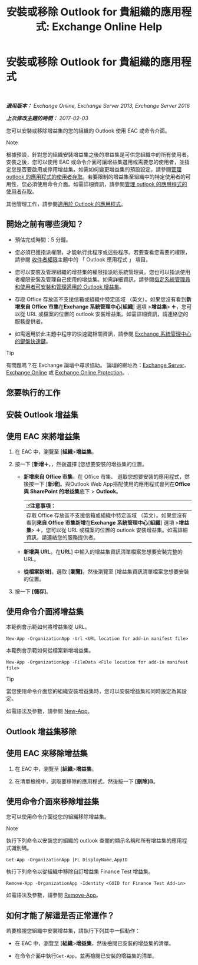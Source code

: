 ﻿---
title: '安裝或移除 Outlook for 貴組織的應用程式: Exchange Online Help'
TOCTitle: 安裝或移除 Outlook for 貴組織的應用程式
ms:assetid: 112f3ef7-9943-4a1e-8a42-e08e8e9f67f4
ms:mtpsurl: https://technet.microsoft.com/zh-tw/library/JJ943752(v=EXCHG.150)
ms:contentKeyID: 52062517
ms.date: 05/23/2018
mtps_version: v=EXCHG.150
ms.translationtype: MT
---

# 安裝或移除 Outlook for 貴組織的應用程式

 

_**適用版本：** Exchange Online, Exchange Server 2013, Exchange Server 2016_

_**上次修改主題的時間：** 2017-02-03_

您可以安裝或移除增益集的您的組織的 Outlook 使用 EAC 或命令介面。


> [!NOTE]  
> 根據預設，針對您的組織安裝增益集之後的增益集是可供您組織中的所有使用者。安裝之後，您可以使用 EAC 或命令介面可讓增益集選用或需要您的使用者，並指定您是否要啟用或停用增益集。如需如何變更增益集的預設設定，請參閱<a href="manage-user-access-to-add-ins-for-outlook-exchange-online-help.md">管理 outlook 的應用程式的使用者存取</a>。若要限制的增益集至組織中的特定使用者的可用性，您必須使用命令介面。如需詳細資訊，請參閱<a href="manage-user-access-to-add-ins-for-outlook-exchange-online-help.md">管理 outlook 的應用程式的使用者存取</a>。




其他管理工作，請參閱[適用於 Outlook 的應用程式](add-ins-for-outlook-exchange-2013-help.md)。

## 開始之前有哪些須知？

  - 預估完成時間：5 分鐘。

  - 您必須已獲指派權限，才能執行此程序或這些程序。若要查看您需要的權限，請參閱 [收件者權限](recipients-permissions-exchange-2013-help.md)主題中的 「 Outlook 應用程式 」 項目。

  - 您可以安裝及管理組織的增益集的權限指派給系統管理員。您也可以指派使用者權限安裝及管理自己使用的增益集。如需詳細資訊，請參閱[指定系統管理員和使用者可安裝和管理適用於 Outlook 增益集](specify-the-administrators-and-users-who-can-install-and-manage-add-ins-for-outlook-exchange-2013-help.md)。

  - 存取 Office 存放區不支援信箱或組織中特定區域 （英文）。如果您沒有看到**新增來自 Office 市集**在**Exchange 系統管理中心**\[**組織**\] 選項 \>**增益集**\> ![加入圖示](images/JJ218640.c1e75329-d6d7-4073-a27d-498590bbb558(EXCHG.150).gif "加入圖示")，您可以從 URL 或檔案的位置的 outlook 安裝增益集。如需詳細資訊，請連絡您的服務提供者。

  - 如需適用於此主題中程序的快速鍵相關資訊，請參閱 [Exchange 系統管理中心的鍵盤快速鍵](keyboard-shortcuts-in-the-exchange-admin-center-exchange-online-protection-help.md)。


> [!TIP]  
> 有問題嗎？在 Exchange 論壇中尋求協助。 論壇的網址為：<a href="https://go.microsoft.com/fwlink/p/?linkid=60612">Exchange Server</a>、 <a href="https://go.microsoft.com/fwlink/p/?linkid=267542">Exchange Online</a> 或 <a href="https://go.microsoft.com/fwlink/p/?linkid=285351">Exchange Online Protection</a>。.




## 您要執行的工作

## 安裝 Outlook 增益集

## 使用 EAC 來將增益集

1.  在 EAC 中，瀏覽至 \[**組織**\>**增益集**。

2.  按一下 \[**新增**![加入圖示](images/JJ218640.c1e75329-d6d7-4073-a27d-498590bbb558(EXCHG.150).gif "加入圖示")，，然後選擇 \[您想要安裝的增益集的位置。
    
      - **新增來自 Office 市集**。在 Office 市集、 選取您想要安裝的應用程式，然後按一下 \[**新增\]**。與Outlook Web App搭配使用的應用程式會列在**Office 與 SharePoint 的增益集**底下 \> **Outlook**。
        
        <table>
        <thead>
        <tr class="header">
        <th><img src="images/Bb124558.note(EXCHG.150).gif" title="注意事項" alt="注意事項" />注意事項：</th>
        </tr>
        </thead>
        <tbody>
        <tr class="odd">
        <td>存取 Office 存放區不支援信箱或組織中特定區域 （英文）。如果您沒有看到<strong>來自 Office 市集新增</strong>在<strong>Exchange 系統管理中心</strong>[<strong>組織</strong>] 選項 &gt;<strong>增益集</strong>&gt; <img src="images/JJ218640.c1e75329-d6d7-4073-a27d-498590bbb558(EXCHG.150).gif" title="加入圖示" alt="加入圖示" />，您可以從 URL 或檔案的位置的 outlook 安裝增益集。如需詳細資訊，請連絡您的服務提供者。</td>
        </tr>
        </tbody>
        </table>
    
      - **新增與 URL**。在**URL**\] 中輸入的增益集資訊清單檔案您想要安裝完整的 URL。
    
      - **從檔案新增\]**。選取 \[**瀏覽\]**，然後瀏覽至 \[增益集資訊清單檔案您想要安裝的位置。

3.  按一下 **\[儲存\]**。

## 使用命令介面將增益集

本範例會示範如何將增益集從 URL。

    New-App -OrganizationApp -Url <URL location for add-in manifest file>

本範例會示範如何從檔案新增增益集。

    New-App -OrganizationApp -FileData <File location for add-in manifest file>


> [!TIP]  
> 當您使用命令介面您的組織安裝增益集時，您可以安裝增益集和同時設定為其設定。




如需語法及參數，請參閱 [New-App](https://technet.microsoft.com/zh-tw/library/jj218722\(v=exchg.150\))。

## Outlook 增益集移除

## 使用 EAC 來移除增益集

1.  在 EAC 中，瀏覽至 \[**組織**\>**增益集**。

2.  在清單檢視中，選取要移除的應用程式，然後按一下 **\[刪除\]**![刪除圖示](images/JJ651670.14f639f6-61e8-4418-bbfb-0db14de9d2f5(EXCHG.150).gif "刪除圖示")。

## 使用命令介面來移除增益集

您可以使用命令介面從您的組織移除增益集。


> [!NOTE]  
> 執行下列命令以安裝您的組織的 outlook 查閱的顯示名稱和所有增益集的應用程式識別碼。




    Get-App -OrganizationApp |FL DisplayName,AppID

執行下列命令以從組織中移除自訂增益集 Finance Test 增益集。

    Remove-App -OrganizationApp -Identity <GUID for Finance Test Add-in>

如需語法及參數，請參閱 [Remove-App](https://technet.microsoft.com/zh-tw/library/jj218709\(v=exchg.150\))。

## 如何才能了解這是否正常運作？

若要檢視您組織中安裝增益集，請執行下列其中一個動作：

  - 在 EAC 中，瀏覽至 \[**組織**\>**增益集**，然後檢閱已安裝的增益集的清單。

  - 在命令介面中執行`Get-App`，並再檢閱已安裝的增益集的清單。

